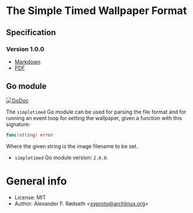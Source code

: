 # The Simple Timed Wallpaper Format

## Specification

### Version 1.0.0

* [Markdown](https://github.com/xyproto/simpletimed/blob/master/stw-1.0.0.md)
* [PDF](https://github.com/xyproto/simpletimed/raw/master/stw-1.0.0.pdf)

## Go module

[![GoDoc](https://godoc.org/github.com/xyproto/simpletimed?status.svg)](https://godoc.org/github.com/xyproto/simpletimed)

The `simpletimed` Go module can be used for parsing the file format and for running an event loop for setting the wallpaper, given a function with this signature:

```go
func(string) error
```

Where the given string is the image filename to be set.

* `simpletimed` Go module version: `2.0.0`.

# General info

* License: MIT
* Author: Alexander F. Rødseth &lt;xyproto@archlinux.org&gt;
